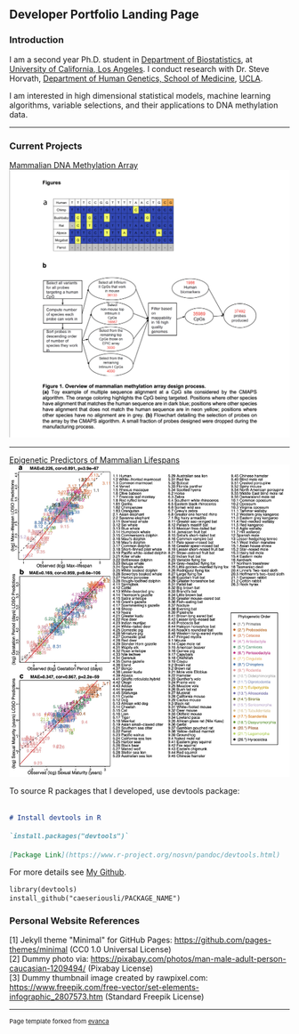 ## Developer Portfolio Landing Page

### Introduction

I am a second year Ph.D. student in [Department of Biostatistics](https://biostat.ucla.edu), at [University of California, Los Angeles](https://www.ucla.edu). I conduct research with Dr. Steve Horvath, [Department of Human Genetics, School of Medicine](https://medschool.ucla.edu/human-genetics), [UCLA](https://www.ucla.edu).

I am interested in high dimensional statistical models, machine learning algorithms, variable selections, and their applications to DNA methylation data.

---

### Current Projects

[Mammalian DNA Methylation Array](https://doi.org/10.1101/2021.01.07.425637)
<img src="images/chip_paper.png?raw=true"/>

---

[Epigenetic Predictors of Mammalian Lifespans](/images/mammal_predictors.jpg)
<img src="images/mammal_predictors.jpg?raw=true"/>

To source R packages that I developed, use devtools package:

```markdown

# Install devtools in R

`install.packages("devtools")`

[Package Link](https://www.r-project.org/nosvn/pandoc/devtools.html) 
```

For more details see [My Github](https://caeseriousli.github.com/).

```{r}
library(devtools)
install_github("caeseriousli/PACKAGE_NAME")
```



### Personal Website References

[1] Jekyll theme "Minimal" for GitHub Pages: https://github.com/pages-themes/minimal (CC0 1.0 Universal License)
<br>[2] Dummy photo via: https://pixabay.com/photos/man-male-adult-person-caucasian-1209494/ (Pixabay License)
<br>[3] Dummy thumbnail image created by rawpixel.com: https://www.freepik.com/free-vector/set-elements-infographic_2807573.htm (Standard Freepik License)


---
<p style="font-size:11px">Page template forked from <a href="https://github.com/evanca/quick-portfolio">evanca</a></p>
<!-- Remove above link if you don't want to attribute -->